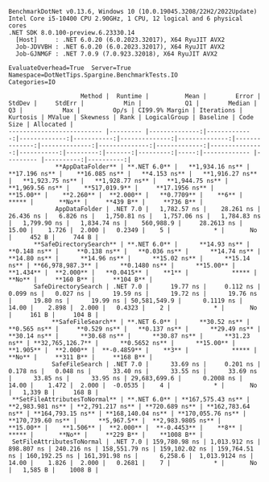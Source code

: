 
    BenchmarkDotNet v0.13.6, Windows 10 (10.0.19045.3208/22H2/2022Update)
    Intel Core i5-10400 CPU 2.90GHz, 1 CPU, 12 logical and 6 physical cores
    .NET SDK 8.0.100-preview.6.23330.14
      [Host]     : .NET 6.0.20 (6.0.2023.32017), X64 RyuJIT AVX2
      Job-JDVVBH : .NET 6.0.20 (6.0.2023.32017), X64 RyuJIT AVX2
      Job-GJNMGF : .NET 7.0.9 (7.0.923.32018), X64 RyuJIT AVX2

    EvaluateOverhead=True  Server=True  Namespace=DotNetTips.Spargine.BenchmarkTests.IO  
    Categories=IO  

                        Method |  Runtime |          Mean |        Error |       StdDev |     StdErr |           Min |            Q1 |        Median |            Q3 |           Max |         Op/s | CI99.9% Margin | Iterations | Kurtosis | MValue | Skewness | Rank | LogicalGroup | Baseline | Code Size | Allocated |
    -------------------------- |--------- |--------------:|-------------:|-------------:|-----------:|--------------:|--------------:|--------------:|--------------:|--------------:|-------------:|---------------:|-----------:|---------:|-------:|---------:|-----:|------------- |--------- |----------:|----------:|
                 **AppDataFolder** | **.NET 6.0** |   **1,934.16 ns** |    **17.196 ns** |    **16.085 ns** |   **4.153 ns** |   **1,916.27 ns** |   **1,923.75 ns** |   **1,928.77 ns** |   **1,944.75 ns** |   **1,969.56 ns** |    **517,019.9** |     **17.1956 ns** |      **15.00** |    **2.260** |  **2.000** |   **0.7709** |    **6** |            ***** |       **No** |     **439 B** |     **736 B** |
                 AppDataFolder | .NET 7.0 |   1,782.57 ns |    28.261 ns |    26.436 ns |   6.826 ns |   1,750.81 ns |   1,757.06 ns |   1,784.83 ns |   1,799.90 ns |   1,834.74 ns |    560,988.9 |     28.2613 ns |      15.00 |    1.726 |  2.000 |   0.2349 |    5 |            * |       No |     452 B |     744 B |
           **SafeDirectorySearch** | **.NET 6.0** |      **14.93 ns** |     **0.148 ns** |     **0.138 ns** |   **0.036 ns** |      **14.74 ns** |      **14.80 ns** |      **14.96 ns** |      **15.02 ns** |      **15.14 ns** | **66,978,987.3** |      **0.1480 ns** |      **15.00** |    **1.434** |  **2.000** |   **0.0415** |    **1** |            ***** |       **No** |     **160 B** |     **104 B** |
           SafeDirectorySearch | .NET 7.0 |      19.77 ns |     0.112 ns |     0.099 ns |   0.027 ns |      19.59 ns |      19.72 ns |      19.76 ns |      19.80 ns |      19.99 ns | 50,581,549.9 |      0.1119 ns |      14.00 |    2.898 |  2.000 |   0.4323 |    2 |            * |       No |     161 B |     104 B |
                **SafeFileSearch** | **.NET 6.0** |      **30.52 ns** |     **0.565 ns** |     **0.529 ns** |   **0.137 ns** |      **29.49 ns** |      **30.14 ns** |      **30.68 ns** |      **30.87 ns** |      **31.23 ns** | **32,765,126.7** |      **0.5652 ns** |      **15.00** |    **1.905** |  **2.000** |  **-0.4859** |    **3** |            ***** |       **No** |     **311 B** |     **168 B** |
                SafeFileSearch | .NET 7.0 |      33.69 ns |     0.201 ns |     0.178 ns |   0.048 ns |      33.40 ns |      33.55 ns |      33.69 ns |      33.85 ns |      33.95 ns | 29,683,699.6 |      0.2008 ns |      14.00 |    1.472 |  2.000 |  -0.0535 |    4 |            * |       No |   1,339 B |     168 B |
     **SetFileAttributesToNormal** | **.NET 6.0** | **167,575.43 ns** | **2,983.981 ns** | **2,791.217 ns** | **720.689 ns** | **162,783.64 ns** | **164,793.15 ns** | **168,140.04 ns** | **170,055.76 ns** | **170,739.60 ns** |      **5,967.5** |  **2,983.9805 ns** |      **15.00** |    **1.506** |  **2.000** |  **-0.4453** |    **8** |            ***** |       **No** |     **229 B** |    **1008 B** |
     SetFileAttributesToNormal | .NET 7.0 | 159,780.98 ns | 1,013.912 ns |   898.807 ns | 240.216 ns | 158,551.79 ns | 159,102.02 ns | 159,764.51 ns | 160,192.25 ns | 161,391.98 ns |      6,258.6 |  1,013.9124 ns |      14.00 |    1.826 |  2.000 |   0.2681 |    7 |            * |       No |   1,585 B |    1008 B |

